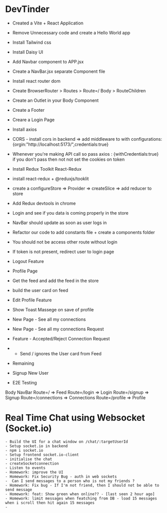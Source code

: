 # DevTinder

- Created a Vite + React Application
- Remove Unnecessary code and create a Hello World app
- Install Tailwind css
- Install Daisy UI
- Add Navbar component to APP.jsx
- Create a NavBar.jsx separate Component file
- Install react router dom
- Create BrowserRouter > Routes > Route=/ Body > RouteChildren
- Create an Outlet in your Body Component
- Create a Footer
- Creare a Login Page
- Install axios 
- CORS - install cors in backend => add middleware to with configurations: {orgin:"http://localhost:5173/",credentials:true}
- Whenever you're  making API call so pass axios : {withCredentials:true} if you don't pass then not not set the cookies on token
- Install Redux Toolkit React-Redux
- install react-redux + @reduxjs/tooklit 
- create a configureStore => Provider => createSlice => add reducer to store
- Add Redux devtools in chrome
- Login and see if you data is coming properly in the store
- NavBar should update as soon as user logs in
- Refactor our code to add constants file + create a components folder 
- You should not be access other route without login
- If token is not present, redirect user to login page
- Logout Feature
- Profile Page
- Get the feed and add the feed in the store
- build the user card on feed
- Edit Profile Feature
- Show Toast Massege on save of profile
- New Page - See all my connections
- New Page - See all my connections Request
- Feature - Accepted/Reject Connection Request
- -  Send / ignores the User card from Feed

- Remaining

- Signup New User
- E2E Testing 

Body
    NavBar
    Route=/ => Feed
    Route=/login => Login
    Route=/signup => Signup
    Route=/connections => Connections
    Route=/profile => Profile

# Real Time Chat using Websocket (Socket.io)
    - Build the UI for a chat window on /chat/:targetUserId
    - Setup socket.io in backend
    - npm i socket.io
    - Setup frontend socket.io-client
    - initialise the chat
    - createSocketconnection 
    - Listen to events
    - Homework: improve the UI
    - Homework: Fix Security Bug - auth in web sockets
    -  Can I send messages to a person who is not my friends ? 
    - Homework: Fix bug - If I'm not friend, then I should not be able to send message
    - Homework: feat: Show green when online?? - [last seen 2 hour ago]
    - Homework: limit messages when featching from DB - load 15 messages when i scroll then hit again 15 messages
    - 